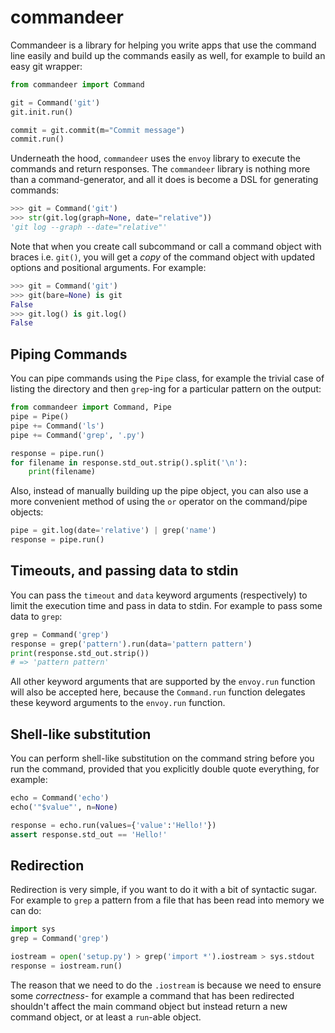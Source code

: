 commandeer
==========

Commandeer is a library for helping you write apps that use
the command line easily and build up the commands easily as
well, for example to build an easy git wrapper:

```python
from commandeer import Command

git = Command('git')
git.init.run()

commit = git.commit(m="Commit message")
commit.run()
```

Underneath the hood, `commandeer` uses the `envoy` library
to execute the commands and return responses. The `commandeer`
library is nothing more than a command-generator, and all it
does is become a DSL for generating commands:

```python
>>> git = Command('git')
>>> str(git.log(graph=None, date="relative"))
'git log --graph --date="relative"'
```

Note that when you create call subcommand or call a command
object with braces i.e. `git()`, you will get a _copy_ of
the command object with updated options and positional arguments.
For example:

```python
>>> git = Command('git')
>>> git(bare=None) is git
False
>>> git.log() is git.log()
False
```

## Piping Commands

You can pipe commands using the `Pipe` class, for example the
trivial case of listing the directory and then `grep`-ing for
a particular pattern on the output:

```python
from commandeer import Command, Pipe
pipe = Pipe()
pipe += Command('ls')
pipe += Command('grep', '.py')

response = pipe.run()
for filename in response.std_out.strip().split('\n'):
    print(filename)
```

Also, instead of manually building up the pipe object, you can
also use a more convenient method of using the `or` operator
on the command/pipe objects:

```python
pipe = git.log(date='relative') | grep('name')
response = pipe.run()
```

## Timeouts, and passing data to stdin

You can pass the `timeout` and `data` keyword arguments (respectively)
to limit the execution time and pass in data to stdin. For
example to pass some data to `grep`:

```python
grep = Command('grep')
response = grep('pattern').run(data='pattern pattern')
print(response.std_out.strip())
# => 'pattern pattern'
```

All other keyword arguments that are supported by the `envoy.run`
function will also be accepted here, because the `Command.run`
function delegates these keyword arguments to the `envoy.run`
function.

## Shell-like substitution

You can perform shell-like substitution on the command string
before you run the command, provided that you explicitly
double quote everything, for example:

```python
echo = Command('echo')
echo('"$value"', n=None)

response = echo.run(values={'value':'Hello!'})
assert response.std_out == 'Hello!'
```

## Redirection

Redirection is very simple, if you want to do it with a bit of
syntactic sugar. For example to `grep` a pattern from a file
that has been read into memory we can do:

```python
import sys
grep = Command('grep')

iostream = open('setup.py') > grep('import *').iostream > sys.stdout
response = iostream.run()
```

The reason that we need to do the `.iostream` is because we
need to ensure some _correctness_- for example a command that
has been redirected shouldn't affect the main command object
but instead return a new command object, or at least a `run`-able
object.
